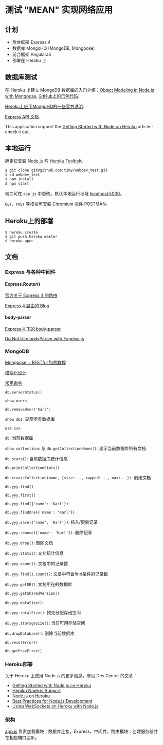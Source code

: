 # 测试 "MEAN" 实现网络应用

## 计划

* 后台框架 Express 4
* 数据库 MongoHQ (MongoDB, Mongoose)
* 前台框架 AngularJS
* 部署在 Heroku 上

## 数据库测试
在 Heroku 上建立 MongoDB 数据库的入门介绍：[Object Modeling in Node.js with Mongoose](https://devcenter.heroku.com/articles/nodejs-mongoose), [GitHub上的示例代码](https://github.com/mongolab/hello-mongoose/blob/master/app.js).

[Heroku上应用MongoHQ的一些官方说明](https://devcenter.heroku.com/articles/mongohq#additional-documentation).

[Express API 文档](http://expressjs.com/api).

This application support the [Getting Started with Node on Heroku](https://devcenter.heroku.com/articles/getting-started-with-nodejs) article - check it out.

## 本地运行

确定已安装 [Node.js](http://nodejs.org/) 与 [Heroku Toolbelt](https://toolbelt.heroku.com/)。

```sh
$ git clone git@github.com:timy/webdev_test.git
$ cd webdev_test
$ npm install
$ npm start
```

端口可在 `app.js` 中更改。默认本地运行地址 [localhost:5000](http://localhost:5000/)。

`GET`、`POST` 等模拟可安装 Chromium 插件 POSTMAN。

## Heroku上的部署

```
$ heroku create
$ git push heroku master
$ heroku open
```

## 文档

### Express 与各种中间件


#### Express.Router()
[官方关于 Express 4 的路由](http://expressjs.com/migrating-4.html#routing)

[Express 4 路由的 Blog](http://scotch.io/tutorials/javascript/learn-to-use-the-new-router-in-expressjs-4)

#### body-parser
[Express 4 下的 body-parser](https://github.com/expressjs/body-parser?_ga=1.160154749.1165600469.1410616874)

[Do Not Use bodyParser with Express.js](http://andrewkelley.me/post/do-not-use-bodyparser-with-express-js.html)


### MongoDB
[Mongoose + RESTful 狗熊教程](http://scotch.io/tutorials/javascript/build-a-restful-api-using-node-and-express-4)

[模块化设计](https://github.com/cmarin/MongoDB-Node-Express-Blog/blob/master/app.js)

[常用命令](http://blog.csdn.net/shirdrn/article/details/7105539)

`db.serverStatus()`

`show users`

`db.removeUser('Karl')`

`show dbs`: 显示所有数据库

`use xxx`

`db`: 当前数据库

`show collections` 与 `db.getCollectionNames()`: 显示当前数据库所有文档

`db.stats()`: 当前数据库统计信息

`db.printCollectionStats()`

`db.createCollection(name, {size:..., capped:..., max:...})`: 创建文档

`db.yyy.find()`

`db.yyy.first()`

`db.yyy.find({'name': 'Karl'})`

`db.yyy.findOne({'name': 'Karl'})`

`db.yyy.save({'name', 'Karl'})`: 插入/更新记录

`db.yyy.remove({'name': 'Karl'})`: 删除记录

`db.yyy.drop()`: 删除文档

`db.yyy.stats()`: 文档统计信息

`db.yyy.count()`: 文档中的记录数

`db.yyy.find().count()`: 文章中符合find条件的记录数

`db.yyy.getDB()`: 文档所在的数据库

`db.yyy.getSharedVersion()`

`db.yyy.dataSize()`:

`db.yyy.totalSize()`: 预先分配存储空间

`db.yyy.storageSize()`: 当前可用存储空间

`db.dropDatabase()`: 删除当前数据库

`db.resetError()`

`db.getPrevError()`

### Heroku部署
关于 Heroku 上使用 Node.js 的更多信息，参见 Dev Center 的文章：

- [Getting Started with Node.js on Heroku](https://devcenter.heroku.com/articles/getting-started-with-nodejs)
- [Heroku Node.js Support](https://devcenter.heroku.com/articles/nodejs-support)
- [Node.js on Heroku](https://devcenter.heroku.com/categories/nodejs)
- [Best Practices for Node.js Development](https://devcenter.heroku.com/articles/node-best-practices)
- [Using WebSockets on Heroku with Node.js](https://devcenter.heroku.com/articles/node-websockets)

### 架构

[app.js](./app.js) 负责加载模块：数据库连接，Express，中间件，路由模块；创建服务器并在相应端口监听。
